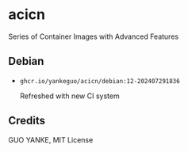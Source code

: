 # acicn

Series of Container Images with Advanced Features

## Debian

- `ghcr.io/yankeguo/acicn/debian:12-202407291836`

  Refreshed with new CI system

## Credits

GUO YANKE, MIT License

